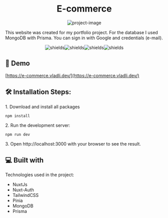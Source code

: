 <h1 align="center" id="title">E-commerce</h1>

<p align="center"><img src="https://e-commerce.vladli.dev/Logo.png" alt="project-image"></p>

<p id="description">This website was created for my portfolio project. For the database I used MongoDB with Prisma. You can sign in with Google and credentials (e-mail).</p>

<p align="center"><img src="https://img.shields.io/badge/nuxtjs-00DC82.svg?style=for-the-badge&amp;logo=nuxtdotjs&amp;logoColor=white" alt="shields"><img src="https://img.shields.io/badge/tailwindcss-%2338B2AC.svg?style=for-the-badge&amp;logo=tailwind-css&amp;logoColor=white" alt="shields"><img src="https://img.shields.io/badge/MongoDB-%234ea94b.svg?style=for-the-badge&amp;logo=mongodb&amp;logoColor=white" alt="shields"><img src="https://img.shields.io/badge/prisma-2D3748.svg?style=for-the-badge&amp;logo=prisma&amp;logoColor=white" alt="shields"></p>

<h2>🚀 Demo</h2>

[https://e-commerce.vladli.dev/](https://e-commerce.vladli.dev/)

<h2>🛠️ Installation Steps:</h2>

<p>1. Download and install all packages</p>

```
npm install
```

<p>2. Run the development server:</p>

```
npm run dev
```

<p>3. Open http://localhost:3000 with your browser to see the result.</p>

<h2>💻 Built with</h2>

Technologies used in the project:

- NuxtJs
- Nuxt-Auth
- TailwindCSS
- Pinia
- MongoDB
- Prisma
